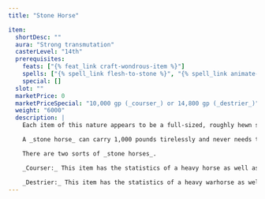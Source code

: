 ```yaml
---
title: "Stone Horse"

item:
  shortDesc: ""
  aura: "Strong transmutation"
  casterLevel: "14th"
  prerequisites:
    feats: ["{% feat_link craft-wondrous-item %}"]
    spells: ["{% spell_link flesh-to-stone %}", "{% spell_link animate-objects %}"]
    special: []
  slot: ""
  marketPrice: 0
  marketPriceSpecial: "10,000 gp (_courser_) or 14,800 gp (_destrier_)"
  weight: "6000"
  description: |
    Each item of this nature appears to be a full-sized, roughly hewn statue of a horse, carved from some type of hard stone. A command word brings the steed to life, enabling it to carry a burden and even to attack as if it were a real horse of the appropriate kind.

    A _stone horse_ can carry 1,000 pounds tirelessly and never needs to rest or feed. Damage dealt to it can be repaired by first using a {% spell_link stone-to-flesh %} spell, thus causing the _stone horse_ to become a normal horse that can be healed normally. When fully healed, it automatically reverts to its stone form. While in its stone form, it can be fed gems, healing 1 point of damage for each 50 gp worth of mineral it is given.

    There are two sorts of _stone horses_.

    _Courser:_ This item has the statistics of a heavy horse as well as having hardness 10.

    _Destrier:_ This item has the statistics of a heavy warhorse as well as having hardness 10.
---
```

